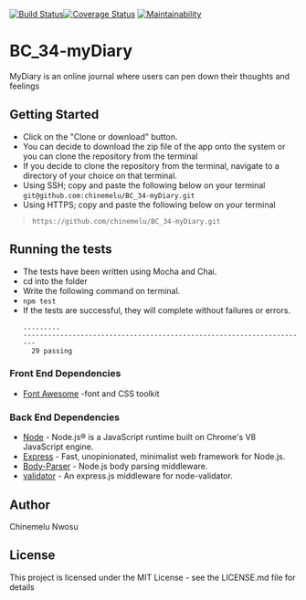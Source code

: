 [![Build Status](https://travis-ci.org/chinemelu/BC_34-myDiary.svg?branch=develop)](https://travis-ci.org/chinemelu/BC_34-myDiary)[![Coverage Status](https://coveralls.io/repos/github/chinemelu/BC_34-myDiary/badge.svg?branch=develop)](https://coveralls.io/github/chinemelu/BC_34-myDiary?branch=develop)
[![Maintainability](https://api.codeclimate.com/v1/badges/37e7f8cade3573f23a57/maintainability)](https://codeclimate.com/github/chinemelu/BC_34-myDiary/maintainability)

# BC_34-myDiary
MyDiary is an online journal where users can pen down their thoughts and feelings

## Getting Started
* Click on the "Clone or download" button.
* You can decide to download the zip file of the app onto the system or you can clone the repository from the terminal
* If you decide to clone the repository from the terminal, navigate to a directory of your choice on that terminal.
* Using SSH; copy and paste the following below on your terminal
`git@github.com:chinemelu/BC_34-myDiary.git`
* Using HTTPS; copy and paste the following below on your terminal
>```https://github.com/chinemelu/BC_34-myDiary.git```

## Running the tests
* The tests have been written using Mocha and Chai.
* cd into the folder
* Write the following command on terminal.
* ```npm test```
* If the tests are successful, they will complete without failures or errors.
  ```
  .........
  ----------------------------------------------------------------------
    29 passing
  ```
  
### Front End Dependencies
* [Font Awesome](http://fontawesome.io/) -font and CSS toolkit

### Back End Dependencies
* [Node](nodejs.org) - Node.js® is a JavaScript runtime built on Chrome's V8 JavaScript engine.
* [Express](https://expressjs.com/) - Fast, unopinionated, minimalist web framework for Node.js.
* [Body-Parser](https://www.npmjs.com/package/body-parser) - Node.js body parsing middleware.
* [validator](https://www.npmjs.com/package/validator) - An express.js middleware for node-validator.


## Author
Chinemelu Nwosu

## License
This project is licensed under the MIT License - see the LICENSE.md file for details



